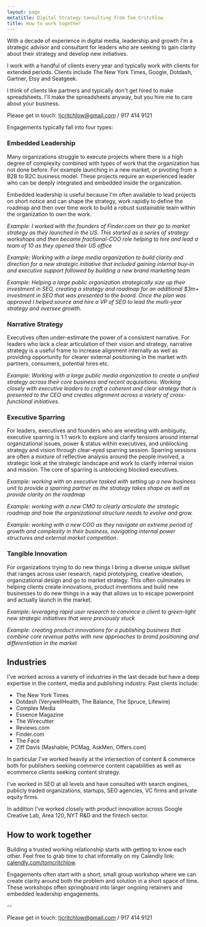 ```yaml
---
layout: page
metatitle: Digital Strategy Consulting from Tom Critchlow
title: How to work together
---
```


With a decade of experience in digital media, leadership and growth I'm a strategic advisor and consultant for leaders who are seeking to gain clarity about their strategy and develop new initiatives.

I work with a handful of clients every year and typically work with clients for extended periods. Clients include The New York Times, Google, Dotdash, Gartner, Etsy and Seatgeek.

I think of clients like partners and typically don't get hired to make spreadsheets. I'll make the spreadsheets anyway, but you hire me to care about your business. 

Please get in touch: <tjcritchlow@gmail.com> / 917 414 9121

Engagements typically fall into four types:

### Embedded Leadership

Many organizations struggle to execute projects where there is a high degree of complexity combined with types of work that the organization has not done before. For example launching in a new market, or pivoting from a B2B to B2C business model. These projects require an experienced leader who can be deeply integrated and embedded inside the organization.

Embedded leadership is useful because I'm often available to lead projects on short notice and can shape the strategy, work rapidly to define the roadmap and then over time work to build a robust sustainable team within the organization to own the work.

*Example: I worked with the founders of Finder.com on their go to market strategy as they launched in the US. This started as a series of strategy workshops and then became fractional-COO role helping to hire and lead a team of 10 as they opened their US office*

*Example: Working with a large media organization to build clarity and direction for a new strategic initiative that included gaining internal buy-in and executive support followed by building a new brand marketing team*

*Example: Helping a large public organization strategically size up their investment in SEO, creating a strategy and roadmap for an additional $3m+ investment in SEO that was presented to the board. Once the plan was approved I helped source and hire a VP of SEO to lead the multi-year strategy and oversee growth.*

### Narrative Strategy

Executives often under-estimate the power of a consistent narrative. For leaders who lack a clear articulation of their vision and strategy, narrative strategy is a useful frame to increase alignment internally as well as providing opportunity for clearer external positioning in the market with partners, consumers, potential hires etc.

*Example: Working with a large public media organization to create a unified strategy across their core business and recent acquisitions. Working closely with executive leaders to craft a coherent and clear strategy that is presented to the CEO and creates alignment across a variety of cross-functional initiatives.*


### Executive Sparring

For leaders, executives and founders who are wrestling with ambiguity, executive sparring is 1:1 work to explore and clarify tensions around internal organizational issues, power & status within executives, and unblocking strategy and vision through clear-eyed sparring session. Sparring sessions are often a mixture of reflective analysis around the people involved, a strategic look at the strategic landscape and work to clarify internal vision and mission. The core of sparring is unblocking blocked executives.

*Example: working with an executive tasked with setting up a new business unit to provide a sparring partner as the strategy takes shape as well as provide clarity on the roadmap*

*Example: working with a new CMO to clearly articulate the strategic roadmap and how the organizational structure needs to evolve and grow.*

*Example: working with a new COO as they navigate an extreme period of growth and complexity in their business, navigating internal power structures and external market competition.*

### Tangible Innovation

For organizations trying to do new things I bring a diverse unique skillset that ranges across user research, rapid prototyping, creative ideation, organizational design and go to market strategy. This often culminates in helping clients create innovations, product inventions and build new businesses to do new things in a way that allows us to escape powerpoint and actually launch in the market.

*Example: leveraging rapid user research to convince a client to green-light new strategic initiatives that were previously stuck*

*Example: creating product innovations for a publishing business that combine core revenue paths with new approaches to brand positioning and differentiation in the market*


## Industries

I've worked across a variety of industries in the last decade but have a deep expertise in the content, media and publishing industry. Past clients include:

- The New York Times
- Dotdash (VerywellHealth, The Balance, The Spruce, Lifewire)
- Complex Media
- Essence Magazine
- The Wirecutter
- Reviews.com
- Finder.com
- The Face
- Ziff Davis (Mashable, PCMag, AskMen, Offers.com)

In particular I've worked heavily at the intersection of content & commerce both for publishers seeking commerce content capabilities as well as ecommerce clients seeking content strategy.

I've worked in SEO at all levels and have consulted with search engines, publicly traded organizations, startups, SEO agencies, VC firms and private equity firms.

In addition I've worked closely with product innovation across Google Creative Lab, Area 120, NYT R&D and the fintech sector.

## How to work together

Building a trusted working relationship starts with getting to know each other. Feel free to grab time to chat informally on my Calendly link: [calendly.com/tomcritchlow](https://calendly.com/tomcritchlow/).

Engagements often start with a short, small group workshop where we can create clarity around both the problem and solution in a short space of time. These workshops often springboard into larger ongoing retainers and embedded leadership engagements.

--

Please get in touch: <tjcritchlow@gmail.com> / 917 414 9121
